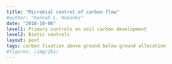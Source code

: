 ```yaml
---
title: "Microbial control of carbon flow"
#author: "Hannah L. Hubanks"
date: "2018-10-06"
level1: Primary controls on soil carbon development
level2: Biotic controls
layout: post
tags: carbon fixation above ground below ground allocation
#figures: /img/2bi/
---
```



